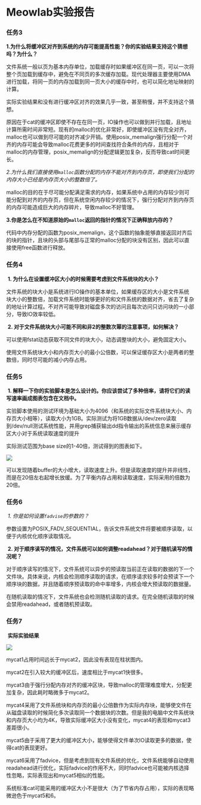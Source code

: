 # Meowlab实验报告

### 任务3

​	**1.为什么将缓冲区对齐到系统的内存可能提高性能？你的实验结果支持这个猜想吗？为什么？**

文件系统一般以页为基本内存单位，加载缓存时如果缓冲区在同一页，可以一次将整个页加载到缓存中，避免在不同页的多次缓存加载。现代处理器主要使用DMA进行加载，将同一页的内存加载到同一页大小的缓存中时，也可以简化地址映射的计算。

实际实验结果和没有进行缓冲区对齐的效果几乎一致，甚至稍慢，并不支持这个猜想。

原因在于cat的缓冲区即使不存在在同一页，IO操作也可以做到并行加载，且地址计算所需时间非常短。现有的malloc的优化非常好，即使缓冲区没有完全对齐，malloc也可以做到尽可能的对齐减少开销。使用posix_memalign强行分配一个对齐的内存可能会导致malloc花费更多的时间查找符合条件的内存，且相对于malloc的内存管理，posix_memalign的分配逻辑更加复杂，反而导致cat时间更长。

​	**2.为什么我们直接使用*`malloc`*函数分配的内存不能对齐到内存页，即使我们分配的内存大小已经是内存页大小的整数倍了。**

malloc的目的在于尽可能分配满足需求的内存，如果系统中占用的内存较少则可能分配到对齐的内存页，但在系统空闲内存较少的情况下，强行分配对齐到内存页的内存可能造成巨大的内存碎片，导致malloc不好管理。

​	**3.你是怎么在不知道原始的`malloc`返回的指针的情况下正确释放内存的？**

代码中内存分配的函数为posix_memalign，这个函数的抽象能够直接返回对齐后的块的指针，且块的头部与尾部与正常的malloc分配的块没有区别，因此可以直接使用free函数进行释放。

### 任务4

​	**1. 为什么在设置缓冲区大小的时候需要考虑到文件系统块的大小？**

文件系统的块大小是系统进行IO操作的基本单位，如果缓存区的大小是文件系统块大小的整数倍，加载文件系统时能够更好的和文件系统的数据对齐，省去了复杂的地址计算过程。不对齐可能导致对磁盘多次的访问且每次访问只访问块的一小部分，导致IO效率较低。

​	**2. 对于文件系统块大小可能不同和非2的整数次幂的注意事项，如何解决？**

可以使用fstat动态获取不同文件的块大小，动态调整块的大小，避免固定大小。

使用文件系统块大小和内存页大小的最小公倍数，可以保证缓存区大小是两者的整数倍，同时尽可能的减小内存占用。

### 任务5

​	**1. 解释一下你的实验脚本是怎么设计的。你应该尝试了多种倍率，请将它们的读写速率画成图表包含在文档中。**

实验脚本使用的测试环境为基础大小为4096（和系统的实际文件系统块大小、内存页大小相等），读取大小为1GB。实际测试为将1GB数据从/dev/zero读取到/dev/null测试系统性能，并用grep捕获输出dd指令输出的系统信息来展示缓存区大小对于系统读取速度的提升

实际测试范围为base size的1-40倍，测试得到的图表如下。

![](C:\Users\esi\Downloads\2.png)

可以发现随着buffer的大小增大，读取速度上升。但是读取速度的提升并非线性，而是在20倍左右起增长放缓。为了平衡内存占用和读取速度，实际采用的倍数为20倍。

### 任务6

​	**1. 你是如何设置*`fadvise`*的参数的？**

参数设置为POSIX_FADV_SEQUENTIAL，告诉文件系统文件将要被顺序读取，以便于内核优化顺序读取情况。

​	**2. 对于顺序读写的情况，文件系统可以如何调整readahead？对于随机读写的情况呢？**

对于顺序读写的情况下，文件系统可以异步的预读取当前正在读取的数据的下一个文件块。具体来说，内核会检测顺序读取的请求，在顺序请求较多时会预读下一个顺序块的数据，并且随着顺序预读取的命中率增多，内核会增大预读取的数据量。

在随机读取的情况下，文件系统也会检测随机读取的请求。在完全随机读取的时候会禁用readahead，或者随机预读取。

### 任务7

​	**实际实验结果**

![](C:\Users\esi\Downloads\1.png)

mycat1占用时间远长于mycat2，因此没有表现在柱状图内。

mycat2在引入较大的缓冲区后，速度相比于mycat1快很多。

mycat3由于强行分配内存对齐的缓冲区块，导致malloc的管理难度增大，分配更加复杂，因此耗时略微多于mycat2。

mycat4采用了文件系统块和内存页的最小公倍数作为实际内存块，能够使文件在从磁盘读取的时候简化多次读取同一个数据块的次数。但是我的电脑中文件系统块和内存页大小均为4K，导致实际缓冲区大小没有变化，mycat4的表现和mycat3差距很小。

mycat5由于采用了更大的缓冲区大小，能够使得文件单次IO读取更多的数据，使得cat的表现更好。

mycat6采用了fadvice，但是考虑到现有文件系统的优化，文件系统能够自动使用readahead进行优化，实际fadvice的作用不大，同时fadvice也可能被内核选择性忽略，实际表现出和mycat5相似的性能。

系统标准cat可能采用的缓冲区大小不是很大（为了节省内存占用），实际的表现略微逊色于mycat5和6。